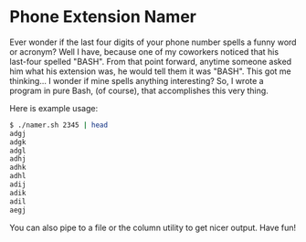# Phone Extension Namer

Ever wonder if the last four digits of your phone number spells a funny word or acronym?  Well I have, because one of my coworkers noticed that his last-four spelled "BASH".  From that point forward, anytime someone asked him what his extension was, he would tell them it was "BASH".  This got me thinking... I wonder if mine spells anything interesting?  So, I wrote a program in pure Bash, (of course), that accomplishes this very thing.

Here is example usage:

```bash
$ ./namer.sh 2345 | head
adgj
adgk
adgl
adhj
adhk
adhl
adij
adik
adil
aegj
```
You can also pipe to a file or the column utility to get nicer output. Have fun!



